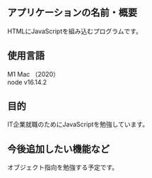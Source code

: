 ## アプリケーションの名前・概要<br>
HTMLにJavaScriptを組み込むプログラムです。<br>
  
## 使用言語<br>
M1 Mac （2020）<br>
node v16.14.2<br>

## 目的<br>
IT企業就職のためにJavaScriptを勉強しています。
## 今後追加したい機能など<br>
オブジェクト指向を勉強する予定です。

